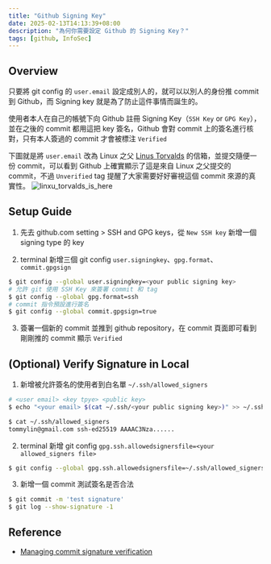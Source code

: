 ```yaml
---
title: "Github Signing Key"
date: 2025-02-13T14:13:39+08:00
description: "為何你需要設定 Github 的 Signing Key？"
tags: [github, InfoSec]
---
```


## Overview

只要將 git config 的 `user.email` 設定成別人的，就可以以別人的身份推 commit 到 Github，而 Signing key 就是為了防止這件事情而誕生的。

使用者本人在自己的帳號下向 Github 註冊 Signing Key（`SSH Key` or `GPG Key`），並在之後的 commit 都用這把 key 簽名，Github 會對 commit 上的簽名進行核對，只有本人簽過的 commit 才會被標注 `Verified`

下圖就是將 `user.email` 改為 Linux 之父 [Linus Torvalds](https://github.com/torvalds) 的信箱，並提交隨便一份 commit，可以看到 Github 上確實顯示了這是來自 Linux 之父提交的 commit，不過 `Unverified` tag 提醒了大家需要好好審視這個 commit 來源的真實性。
![linxu_torvalds_is_here](/images/linxu_torvalds_is_here.png)

## Setup Guide

1. 先去 github.com setting > SSH and GPG keys，從 `New SSH key` 新增一個 signing type 的 key

2. terminal 新增三個 git config `user.signingkey`、`gpg.format`、`commit.gpgsign`

```sh
$ git config --global user.signingkey=<your public signing key>
# 允許 git 使用 SSH Key 來簽署 commit 和 tag
$ git config --global gpg.format=ssh
# commit 指令預設進行簽名
$ git config --global commit.gpgsign=true
```

3. 簽署一個新的 commit 並推到 github repository，在 commit 頁面即可看到剛剛推的 commit 顯示 `Verified`

## (Optional) Verify Signature in Local

1. 新增被允許簽名的使用者到白名單  `~/.ssh/allowed_signers`

```sh
# <user email> <key tpye> <public key>
$ echo "<your email> $(cat ~/.ssh/<your public signing key>)" >> ~/.ssh/allowed_signers

$ cat ~/.ssh/allowed_signers
tommylin@gmail.com ssh-ed25519 AAAAC3Nza......
```

2. terminal 新增 git config `gpg.ssh.allowedsignersfile=<your allowed_signers file>`

```sh
$ git config --global gpg.ssh.allowedsignersfile=~/.ssh/allowed_signers
```

3. 新增一個 commit 測試簽名是否合法

```sh
$ git commit -m 'test signature'
$ git log --show-signature -1
```

## Reference

- [Managing commit signature verification](https://docs.github.com/en/authentication/managing-commit-signature-verification)
